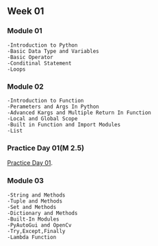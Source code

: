 ## Week 01

### Module 01
```
-Introduction to Python
-Basic Data Type and Variables
-Basic Operator
-Conditinal Statement
-Loops
```

### Module 02
```
-Introduction to Function
-Perameters and Args In Python
-Advanced Kargs and Multiple Return In Function
-Local and Global Scope
-Built in Function and Import Modules
-List
```

### Practice Day 01(M 2.5)
[Practice Day 01](https://docs.google.com/document/d/1vkTq2mxAZi7VTFilcNY5i4rqvqovNnTM4-dInV9aadY/edit).


### Module 03
```
-String and Methods
-Tuple and Methods
-Set and Methods
-Dictionary and Methods
-Built-In Modules
-PyAutoGui and OpenCv
-Try,Except,Finally
-Lambda Function
```